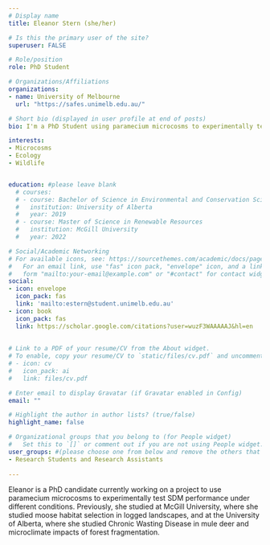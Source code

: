 ```yaml
---
# Display name
title: Eleanor Stern (she/her)

# Is this the primary user of the site?
superuser: FALSE

# Role/position
role: PhD Student

# Organizations/Affiliations
organizations:
- name: University of Melbourne
  url: "https://safes.unimelb.edu.au/"

# Short bio (displayed in user profile at end of posts)
bio: I'm a PhD Student using paramecium microcosms to experimentally test and assess SDMs and other models.

interests:
- Microcosms
- Ecology
- Wildlife


education: #please leave blank
  # courses:
  # - course: Bachelor of Science in Environmental and Conservation Sciences
  #   institution: University of Alberta
  #   year: 2019
  # - course: Master of Science in Renewable Resources
  #   institution: McGill University
  #   year: 2022

# Social/Academic Networking
# For available icons, see: https://sourcethemes.com/academic/docs/page-builder/#icons
#   For an email link, use "fas" icon pack, "envelope" icon, and a link in the
#   form "mailto:your-email@example.com" or "#contact" for contact widget.
social:
- icon: envelope
  icon_pack: fas
  link: 'mailto:estern@student.unimelb.edu.au'
- icon: book
  icon_pack: fas
  link: https://scholar.google.com/citations?user=wuzF3WAAAAAJ&hl=en
    
  
# Link to a PDF of your resume/CV from the About widget.
# To enable, copy your resume/CV to `static/files/cv.pdf` and uncomment the lines below.
# - icon: cv
#   icon_pack: ai
#   link: files/cv.pdf

# Enter email to display Gravatar (if Gravatar enabled in Config)
email: ""

# Highlight the author in author lists? (true/false)
highlight_name: false

# Organizational groups that you belong to (for People widget)
#   Set this to `[]` or comment out if you are not using People widget.
user_groups: #(please choose one from below and remove the others that aren't needed)
- Research Students and Research Assistants
  
---
```



Eleanor is a PhD candidate currently working on a project to use paramecium microcosms to experimentally test SDM performance under different conditions. Previously, she studied at McGill University, where she studied moose habitat selection in logged landscapes, and at the University of Alberta, where she studied Chronic Wasting Disease in mule deer and microclimate impacts of forest fragmentation.
